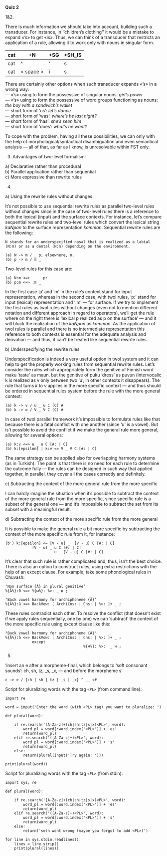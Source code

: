 **Quiz 2**

1&2.

There is much information we should take into account, building such a transducer. For instance, in ‘’children’s clothing’’ it would be a mistake to expand «’s» to get «is». Thus, we can think of a transducer that restricts an application of a rule, allowing it to work only with nouns in singular form.


| cat | +N | +SG |+SH_IS |
|-------|------|------|----|
| cat | ^     | ‘     |s |
| cat | < space > | i |s


There are certainly other options when such transducer expands «’s» in a wrong way:  
— «’s» using to form the possessive of singular nouns: *girl’s power*  
— «’s» using to form the possessive of word groups functioning as nouns: *the boy with a sandwich’s wallet*   
— short form of ‘us’: *let’s dance*  
— short form of ‘was’: *where’s he last night?*  
— short form of ‘has’: *she’s seen him*  
— short form of ‘does’: *what’s he want?*       

To cope with the problem, having all these possibilities, we can only with the help of morphological/syntactical disambiguation and even semantical analysis — all of that, as far as I know, is unresolvable within FST only.         


3. Advantages of two-level formalism:    

a) Declarative rather than procedural  
b) Parallel application rather than sequential  
c) More expressive than rewrite rules            


4.

a) Using the rewrite rules without changes

It’s not possible to use sequential rewrite rules as parallel two-level rules without changes since in the case of two-level rules there is a reference to both the lexical (input) and the surface contexts. For instance, let’s compare sequential rewrite rules and two-level rules which convert the lexical string *kaNpan* to the surface representation *kamman*. Sequential rewrite rules are the following:

    N stands for an underspecified nasal that is realized as a labial (N:m) or as a dental (N:n) depending on the environment.
    
    (a) N -> m / _ p; elsewhere, n.
    (b) p -> m / m _

Two-level rules for this case are:

    (a) N:m <=>    _ p:
    (b) p:m <=> :m _

In the first case ‘p’ and ‘m’ in the rule’s context stand for input representation, whereas in the second case, with twol rules, ‘p:’ stand for input (lexical) representation and ‘:m’ — for surface. If we try to implement the first rules as twol rules without changes (even not to mention different notation and different approach in regard to operators), we’ll get the rule where on the right there is ‘lexical p realized as p on the surface’ — and it will block the realization of the *kaNpan* as *kamman*. As the application of twol rules is parallel and there is no intermediate representation this reference to both contexts is essential for the adequate analysis and derivation — and thus, it can’t be treated like sequential rewrite rules.  

b) Underspecifying the rewrite rules

Underspecification is indeed a very useful option in twol system and it can help to get the properly working rules from sequential rewrite rules. Let’s consider the rules which appropriately form the genitive of Finnish word maku ‘taste’ as maun, but the genitive of puku ‘dress’ as puvun (intervocalic k is realized as v only between two ‘u’, in other contexts it disappears). The rule that turns *k* to *v* applies in the more specific context — and thus should be ordered in sequential rules system before the rule with the more general context:

    (a) k -> v / u _ u C (C) #
    (b) k -> ∅ / V _ V C (C) # 

In case of twol parallel framework it’s impossible to formulate rules like that because there is a fatal conflict with one another (since ‘u’ is a vowel). But is’t possible to avoid the conflict if we make the general rule more general, allowing for several options: 

    (a) k:v <=> u _ u C [#: | C]	
    (b) k:[epsilon] | k:v <= V _ V C [#: | C]	

The same strategy can be applied also for overlapping harmony systems (as in Turkish). The point is that there is no need for each rule to determine the outcome fully — the rules can be designed in such way that applied together, in parallel, they cover all the cases correctly and definitely. 

c) Subtracting the context of the more general rule from the more specific

I can hardly imagine the situation when it’s possible to subtract the context of the more general rule from the more specific, since specific rule is a subset of the general one — and it’s impossible to subtract the set from its subset with a meaningful result. 

d) Subtracting the context of the more specific rule from the more general

It is possible to make the general rule a bit more specific by subtracting the context of the more specific rule from it, for instance: 

    (b') k:[epsilon] <=	[V - u]	_  [V - u] C [#: | C]
       			[V - u]	_ u C [#: | C]
       		      	      u	_ [V - u] C [#: | C]

It’s clear that such rule is rather complicated and, thus, isn’t the best choice. 
There is also an option to construct rules, using extra restrictions with the help of an except clause. For example, take some phonological rules in Chuvash:

    ‘Non surface {Ă} in plural genitive’                                                                  
    %{Ă%}:0 <=> %{м%}: %>: _ н ; 

    ‘Back vowel harmony for archiphoneme {Ă}’     
    %{Ă%}:ӑ <=> BackVow: [ ArchiCns: | Cns: | %>: ]+ _ ;

These rules contradict each other. To resolve the conflict (that doesn’t exist if we apply rules sequentially, one by one) we can ‘subtract’ the context of the more specific rule using except clause like this: 

    "Back vowel harmony for archiphoneme {Ă}"
    %{Ă%}:ӑ <=> BackVow: [ ArchiCns: | Cns: | %>: ]+ _ ;
        		except
                                       %{м%}: %>:  _ н ;


5. 
‘insert an e after a morpheme-final, which belongs to ‘soft consonant sounds’: ch, sh, tz, _s, _x, — and before the morpheme s’

    ε —> e / {ch | sh | tz | _s | _x} ^ __ s#
    
Script for pluralizing words with the tag `<PL>` (from command line):
    
    import re

    word = input('Enter the word (with <PL> tag) you want to pluralize: ')

    def plural(word):

        if re.search('[A-Za-z]+(ch|sh|tz|s|x)<PL>', word):
            word_pl = word[:word.index('<PL>')] + 'es'
            return(word_pl)
        elif re.search('([A-Za-z]+)<PL>', word):
            word_pl = word[:word.index('<PL>')] + 's'
            return(word_pl)
        else:
            return(plural(input('Try again: ')))

    print(plural(word))

Script for pluralizing words with the tag `<PL>` (from stdin):

    import sys, re

    def plural(word):

        if re.search('[A-Za-z]+(ch|sh|tz|s|x)<PL>', word):
            word_pl = word[:word.index('<PL>')] + 'es'
            return(word_pl)
        elif re.search('([A-Za-z]+)<PL>', word):
            word_pl = word[:word.index('<PL>')] + 's'
            return(word_pl)
        else:
            return('smth went wrong (maybe you forgot to add <PL>)')

    for line in sys.stdin.readlines():
        lines = line.strip()
        print(plural(lines))
